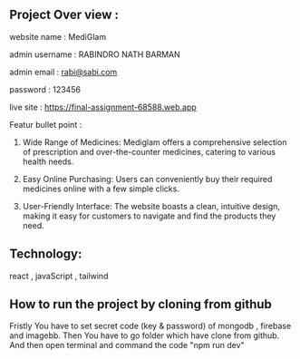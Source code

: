 <h2>Project Over view : </h2>

website name : MediGlam

admin username : RABINDRO NATH BARMAN

admin email : rabi@sabi.com

password : 123456

live site : https://final-assignment-68588.web.app

Featur bullet point : 
1. Wide Range of Medicines: Mediglam offers a comprehensive selection of prescription and over-the-counter medicines, catering to various health needs.

2. Easy Online Purchasing: Users can conveniently buy their required medicines online with a few simple clicks.

3. User-Friendly Interface: The website boasts a clean, intuitive design, making it easy for customers to navigate and find the products they need.

 
<h2>Technology:</h2>
react , javaScript , tailwind
<h2>How to run the project by cloning from github</h2>
Fristly You have to set secret code (key & password) of mongodb , firebase and imagebb. Then You have to go folder which have clone  from github. And then open terminal and command the code "npm run dev"
